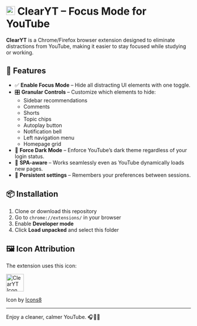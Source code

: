 # <img src="https://img.icons8.com/?size=100&id=TP1ER1fFiLZP&format=png&color=7950F2" width="24" height="24" alt="ClearYT Icon"> ClearYT – Focus Mode for YouTube



**ClearYT** is a Chrome/Firefox browser extension designed to eliminate distractions from YouTube, making it easier to stay focused while studying or working.

## 🚀 Features

- ✅ **Enable Focus Mode** – Hide all distracting UI elements with one toggle.
- 🎛 **Granular Controls** – Customize which elements to hide:
  - Sidebar recommendations
  - Comments
  - Shorts
  - Topic chips
  - Autoplay button
  - Notification bell
  - Left navigation menu
  - Homepage grid
- 🌙 **Force Dark Mode** – Enforce YouTube’s dark theme regardless of your login status.
- 🔄 **SPA-aware** – Works seamlessly even as YouTube dynamically loads new pages.
- 💾 **Persistent settings** – Remembers your preferences between sessions.

## 📦 Installation

1. Clone or download this repository
2. Go to `chrome://extensions/` in your browser
3. Enable **Developer mode**
4. Click **Load unpacked** and select this folder


## 🖼️ Icon Attribution

The extension uses this icon:

<img src="https://img.icons8.com/?size=100&id=TP1ER1fFiLZP&format=png&color=7950F2" width="48" height="48" alt="ClearYT Icon">

Icon by [Icons8](https://icons8.com)

---

Enjoy a cleaner, calmer YouTube. 🎧🧘‍♂️  


